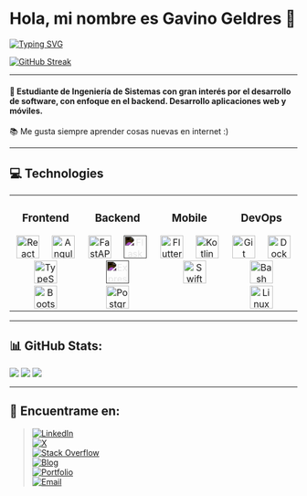 # Hola, mi nombre es Gavino Geldres 👋

[![Typing SVG](https://readme-typing-svg.demolab.com?font=Fira+Code&pause=1000&color=207194&width=435&lines=Python+and+JavaScript+developer+%F0%9F%9A%80)](https://git.io/typing-svg)

[![GitHub Streak](https://streak-stats.demolab.com?user=ggeldresp18&theme=gruvbox-duo&mode=weekly)](https://git.io/streak-stats)

---

#### 🚀 Estudiante de Ingeniería de Sistemas con gran interés por el desarrollo de software, con enfoque en el backend. Desarrollo aplicaciones web y móviles.

📚 Me gusta siempre aprender cosas nuevas en internet :)

---

## 💻 Technologies

<table width="100%">
  <tbody>
    <tr>
      <td align="center" width="25%" valign="top">
        <h3>Frontend</h3>
          <a href="https://reactjs.org/" target="_blank"><img src="https://cdn.jsdelivr.net/gh/devicons/devicon/icons/react/react-original.svg" alt="React" height="40"/></a>
             
          <a href="https://angular.io/" target="_blank"><img src="https://cdn.jsdelivr.net/gh/devicons/devicon/icons/angularjs/angularjs-original.svg" alt="Angular" height="40"/></a>
             
          <a href="https://www.typescriptlang.org/" target="_blank"><img src="https://cdn.jsdelivr.net/gh/devicons/devicon/icons/typescript/typescript-original.svg" alt="TypeScript" height="40"/></a>
             
          <a href="https://getbootstrap.com/" target="_blank"><img src="https://cdn.jsdelivr.net/gh/devicons/devicon/icons/bootstrap/bootstrap-original.svg" alt="Bootstrap" height="40"/></a>
      </td>
      <td align="center" width="25%" valign="top">
        <h3>Backend</h3>
          <a href="https://fastapi.tiangolo.com/" target="_blank"><img src="https://cdn.jsdelivr.net/gh/devicons/devicon/icons/fastapi/fastapi-original.svg" alt="FastAPI" height="40"/></a>
             
          <a href="https://flask.palletsprojects.com/" target="_blank"><img src="https://cdn.jsdelivr.net/gh/devicons/devicon/icons/flask/flask-original.svg" alt="Flask" height="40" style="filter: invert(1)"/></a>
             
          <a href="https://expressjs.com/" target="_blank"><img src="https://cdn.jsdelivr.net/gh/devicons/devicon/icons/express/express-original.svg" alt="Express" height="40" style="filter: invert(1)"/></a>
             
          <a href="https://www.postgresql.org/" target="_blank"><img src="https://cdn.jsdelivr.net/gh/devicons/devicon/icons/postgresql/postgresql-original.svg" alt="PostgreSQL" height="40"/></a>
      </td>
      <td align="center" width="25%" valign="top">
        <h3>Mobile</h3>
          <a href="https://flutter.dev/" target="_blank"><img src="https://cdn.jsdelivr.net/gh/devicons/devicon/icons/flutter/flutter-original.svg" alt="Flutter" height="40"/></a>
             
          <a href="https://kotlinlang.org/" target="_blank"><img src="https://cdn.jsdelivr.net/gh/devicons/devicon/icons/kotlin/kotlin-original.svg" alt="Kotlin" height="40"/></a>
             
          <a href="https://developer.apple.com/swift/" target="_blank"><img src="https://cdn.jsdelivr.net/gh/devicons/devicon/icons/swift/swift-original.svg" alt="Swift" height="40"/></a>
      </td>
      <td align="center" width="25%" valign="top">
        <h3>DevOps</h3>
          <a href="https://git-scm.com/" target="_blank"><img src="https://cdn.jsdelivr.net/gh/devicons/devicon/icons/git/git-original.svg" alt="Git" height="40"/></a>
             
          <a href="https://www.docker.com/" target="_blank"><img src="https://cdn.jsdelivr.net/gh/devicons/devicon/icons/docker/docker-original.svg" alt="Docker" height="40"/></a>
             
          <a href="https://www.gnu.org/software/bash/" target="_blank"><img src="https://cdn.jsdelivr.net/gh/devicons/devicon/icons/bash/bash-original.svg" alt="Bash" height="40"/></a>
             
          <a href="https://www.linux.org/" target="_blank"><img src="https://cdn.jsdelivr.net/gh/devicons/devicon/icons/linux/linux-original.svg" alt="Linux" height="40"/></a>
      </td>
    </tr>
  </tbody>
</table>

---

## 📊 GitHub Stats:
<div name ="stats">
  <img src ="http://github-profile-summary-cards.vercel.app/api/cards/profile-details?username=ggeldresp18&theme=radical"/>
  <img src ="http://github-profile-summary-cards.vercel.app/api/cards/stats?username=ggeldresp18&theme=radical"/>
  <img src ="http://github-profile-summary-cards.vercel.app/api/cards/repos-per-language?username=ggeldresp18&theme=radical"/>
</div>

---

## 📝 Encuentrame en:
>[![LinkedIn](https://img.shields.io/badge/LinkedIn-Gavino_Geldres_Pinto-0A66C2?style=for-the-badge&logo=linkedin&logoColor=white)](https://linkedin.com/in/gavino-gabriel-geldres-pinto)
><br>
>[![X](https://img.shields.io/badge/X-@gavinogelp2518-000000?style=for-the-badge&logo=x&logoColor=white)](https://x.com/gavinogelp2518)
><br>
>[![Stack Overflow](https://img.shields.io/badge/Stack_Overflow-Gavino_Geldres_Pinto-F48024?style=for-the-badge&logo=stackoverflow&logoColor=white)](https://stackoverflow.com/users/31118553/gavino-geldres-pinto)
><br>
>[![Blog](https://img.shields.io/badge/Blog-ggeldresp_4325-0A0A0A?style=for-the-badge&logo=dev.to&logoColor=white)](https://dev.to/ggeldresp_4325)
><br>
>[![Portfolio](https://img.shields.io/badge/Portfolio-gavino--geldres.vercel.app-3F801D?style=for-the-badge&logo=website&logoColor=white)](https://gavino-geldres.vercel.app/)
><br>
>[![Email](https://img.shields.io/badge/Email-gavinogeldresp@gmail.com-D14836?style=for-the-badge&logo=gmail&logoColor=white)](mailto:gavinogeldresp@gmail.com)
